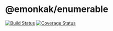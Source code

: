 # @emonkak/enumerable

[![Build Status](https://travis-ci.org/emonkak/js-enumerable.svg)](https://travis-ci.org/emonkak/js-enumerable)
[![Coverage Status](https://coveralls.io/repos/emonkak/js-enumerable/badge.svg)](https://coveralls.io/r/emonkak/js-enumerable)

